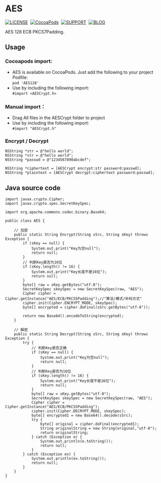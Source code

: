 # AES

[![LICENSE](https://img.shields.io/badge/license-MIT-green.svg?style=flat)](https://github.com/dd2333/AES/blob/master/LICENSE)&nbsp;
[![CocoaPods](http://img.shields.io/cocoapods/v/AES128.svg?style=flat)](http://cocoapods.org/?q=AES128)&nbsp;
[![SUPPORT](https://img.shields.io/badge/support-iOS%207%2B%20-blue.svg?style=flat)](https://en.wikipedia.org/wiki/IOS_7)&nbsp;
[![BLOG](https://img.shields.io/badge/blog-www.dd2333.com-orange.svg?style=flat)](http://www.dd2333.com)&nbsp;

  AES 128 ECB PKCS7Padding.<br />

Usage
-----------------------------------

### Cocoapods import:
* AES is available on CocoaPods. Just add the following to your project Podfile:<br />
  ```pod 'AES128'```
* Use by including the following import:<br />
```#import <AESCrypt.h>```

### Manual import：
* Drag All files in the AESCrypt folder to project<br />
* Use by including the following import:<br />
```#import "AESCrypt.h"```

### Encrypt / Decrypt

    NSString *str = @"hello world";
    NSString *str = @"hello world";
    NSString *passwd = @"1234567890abcdef";

    NSString *ciphertext = [AESCrypt encrypt:str password:passwd];
    NSString *plaintext = [AESCrypt decrypt:ciphertext password:passwd];

Java source code
-----------------------------------
    import javax.crypto.Cipher;
    import javax.crypto.spec.SecretKeySpec;

    import org.apache.commons.codec.binary.Base64;

    public class AES {

        // 加密
        public static String Encrypt(String sSrc, String sKey) throws Exception {
            if (sKey == null) {
                System.out.print("Key为空null");
                return null;
            }
            // 判断Key是否为16位
            if (sKey.length() != 16) {
                System.out.print("Key长度不是16位");
                return null;
            }
            byte[] raw = sKey.getBytes("utf-8");
            SecretKeySpec skeySpec = new SecretKeySpec(raw, "AES");
            Cipher cipher = Cipher.getInstance("AES/ECB/PKCS5Padding");//"算法/模式/补码方式"
            cipher.init(Cipher.ENCRYPT_MODE, skeySpec);
            byte[] encrypted = cipher.doFinal(sSrc.getBytes("utf-8"));

            return new Base64().encodeToString(encrypted);
        }

        // 解密
        public static String Decrypt(String sSrc, String sKey) throws Exception {
            try {
                // 判断Key是否正确
                if (sKey == null) {
                    System.out.print("Key为空null");
                    return null;
                }
                // 判断Key是否为16位
                if (sKey.length() != 16) {
                    System.out.print("Key长度不是16位");
                    return null;
                }
                byte[] raw = sKey.getBytes("utf-8");
                SecretKeySpec skeySpec = new SecretKeySpec(raw, "AES");
                Cipher cipher = Cipher.getInstance("AES/ECB/PKCS5Padding");
                cipher.init(Cipher.DECRYPT_MODE, skeySpec);
                byte[] encrypted1 = new Base64().decode(sSrc);
                try {
                    byte[] original = cipher.doFinal(encrypted1);
                    String originalString = new String(original,"utf-8");
                    return originalString;
                } catch (Exception e) {
                    System.out.println(e.toString());
                    return null;
                }
            } catch (Exception ex) {
                System.out.println(ex.toString());
                return null;
            }
        }
    }

